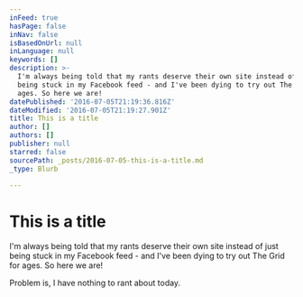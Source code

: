 ```yaml
---
inFeed: true
hasPage: false
inNav: false
isBasedOnUrl: null
inLanguage: null
keywords: []
description: >-
  I'm always being told that my rants deserve their own site instead of just
  being stuck in my Facebook feed - and I've been dying to try out The Grid for
  ages. So here we are!
datePublished: '2016-07-05T21:19:36.816Z'
dateModified: '2016-07-05T21:19:27.901Z'
title: This is a title
author: []
authors: []
publisher: null
starred: false
sourcePath: _posts/2016-07-05-this-is-a-title.md
_type: Blurb

---
```

# This is a title

I'm always being told that my rants deserve their own site instead of just being stuck in my Facebook feed - and I've been dying to try out The Grid for ages. So here we are!

Problem is, I have nothing to rant about today.